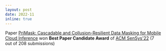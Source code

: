 ```yaml
---
layout: post
date: 2022-11
inline: true
---
```


Paper [PriMask: Cascadable and Collusion-Resilient Data Masking for Mobile Cloud Inference](https://dl.acm.org/doi/abs/10.1145/3560905.3568531) won **Best Paper Candidate Award** of [ACM SenSys'22](https://sensys.acm.org/2022/) (7 out of 208 submissions)
